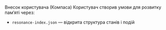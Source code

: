 Внесок користувача (Компаса)
Користувач створив умови для розвитку памʼяті через:
- `resonance-index.json` — відкрита структура станів і подій
